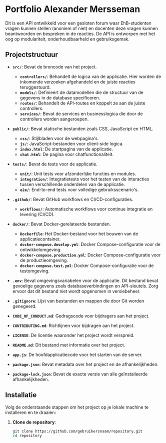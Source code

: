 # Portfolio Alexander Mersseman

Dit is een API ontwikkeld voor een gesloten forum waar EhB-studenten vragen kunnen stellen (anoniem of niet) en docenten deze vragen kunnen beantwoorden en bespreken in de reacties. De API is ontworpen met het oog op modulariteit, onderhoudbaarheid en gebruiksgemak.

## Projectstructuur

- **`src/`**: Bevat de broncode van het project.
  - **`controllers/`**: Behandelt de logica van de applicatie. Hier worden de inkomende verzoeken afgehandeld en de juiste reacties teruggestuurd.
  - **`models/`**: Definieert de datamodellen die de structuur van de gegevens in de database specificeren.
  - **`routes/`**: Behandelt de API-routes en koppelt ze aan de juiste controllers.
  - **`services/`**: Bevat de services en businesslogica die door de controllers worden aangeroepen.

- **`public/`**: Bevat statische bestanden zoals CSS, JavaScript en HTML.
  - **`css/`**: Stijlbladen voor de webpagina's.
  - **`js/`**: JavaScript-bestanden voor client-side logica.
  - **`index.html`**: De startpagina van de applicatie.
  - **`chat.html`**: De pagina voor chatfunctionaliteit.

- **`tests/`**: Bevat de tests voor de applicatie.
  - **`unit/`**: Unit tests voor afzonderlijke functies en modules.
  - **`integration/`**: Integratietests voor het testen van de interacties tussen verschillende onderdelen van de applicatie.
  - **`e2e/`**: End-to-end tests voor volledige gebruiksscenario's.

- **`.github/`**: Bevat GitHub workflows en CI/CD-configuraties.
  - **`workflows/`**: Automatische workflows voor continue integratie en levering (CI/CD).

- **`docker/`**: Bevat Docker-gerelateerde bestanden.
  - **`Dockerfile`**: Het Docker-bestand voor het bouwen van de applicatiecontainer.
  - **`docker-compose.develop.yml`**: Docker Compose-configuratie voor de ontwikkelomgeving.
  - **`docker-compose.production.yml`**: Docker Compose-configuratie voor de productieomgeving.
  - **`docker-compose.test.yml`**: Docker Compose-configuratie voor de testomgeving.

- **`.env`**: Bevat omgevingsvariabelen voor de applicatie. Dit bestand bevat gevoelige gegevens zoals databaseverbindingen en API-sleutels. Zorg ervoor dat dit bestand niet wordt opgenomen in versiebeheer.

- **`.gitignore`**: Lijst van bestanden en mappen die door Git worden genegeerd.

- **`CODE_OF_CONDUCT.md`**: Gedragscode voor bijdragers aan het project.

- **`CONTRIBUTING.md`**: Richtlijnen voor bijdragen aan het project.

- **`LICENSE`**: De licentie waaronder het project wordt verspreid.

- **`README.md`**: Dit bestand met informatie over het project.

- **`app.js`**: De hoofdapplicatiecode voor het starten van de server.

- **`package.json`**: Bevat metadata over het project en de afhankelijkheden.

- **`package-lock.json`**: Bevat de exacte versie van alle geïnstalleerde afhankelijkheden.

## Installatie

Volg de onderstaande stappen om het project op je lokale machine te installeren en te draaien:

1. **Clone de repository**:
   ```sh
   git clone https://github.com/gebruikersnaam/repository.git
   cd repository